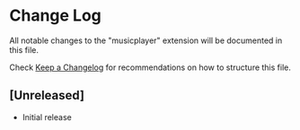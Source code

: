 # Change Log
All notable changes to the "musicplayer" extension will be documented in this file.

Check [Keep a Changelog](http://keepachangelog.com/) for recommendations on how to structure this file.

## [Unreleased]
- Initial release